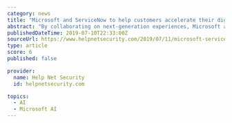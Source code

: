 ```yaml
---
category: news
title: "Microsoft and ServiceNow to help customers accelerate their digital transformation"
abstract: "By collaborating on next-generation experiences, Microsoft and ServiceNow will leverage technology to bring further cognitive services and intelligence to products across the Now Platform® with Microsoft 365 and Azure. ServiceNow selects Microsoft Azure ..."
publishedDateTime: 2019-07-10T22:33:00Z
sourceUrl: https://www.helpnetsecurity.com/2019/07/11/microsoft-servicenow/
type: article
score: 6
published: false

provider:
  name: Help Net Security
  id: helpnetsecurity.com

topics:
  - AI
  - Microsoft AI
---
```


